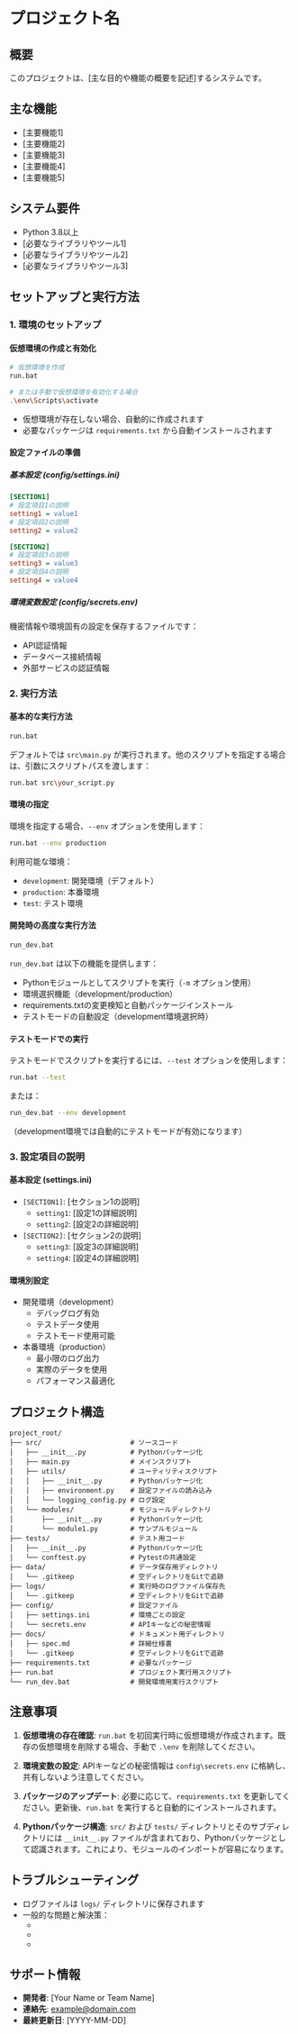 # プロジェクト名

## 概要
このプロジェクトは、[主な目的や機能の概要を記述]するシステムです。

## 主な機能
- [主要機能1]
- [主要機能2]
- [主要機能3]
- [主要機能4]
- [主要機能5]

## システム要件
- Python 3.8以上
- [必要なライブラリやツール1]
- [必要なライブラリやツール2]
- [必要なライブラリやツール3]

## セットアップと実行方法

### 1. 環境のセットアップ

#### 仮想環境の作成と有効化
```bash
# 仮想環境を作成
run.bat

# または手動で仮想環境を有効化する場合
.\env\Scripts\activate
```

- 仮想環境が存在しない場合、自動的に作成されます
- 必要なパッケージは `requirements.txt` から自動インストールされます

#### 設定ファイルの準備

##### 基本設定 (config/settings.ini)
```ini
[SECTION1]
# 設定項目1の説明
setting1 = value1
# 設定項目2の説明
setting2 = value2

[SECTION2]
# 設定項目3の説明
setting3 = value3
# 設定項目4の説明
setting4 = value4
```

##### 環境変数設定 (config/secrets.env)
機密情報や環境固有の設定を保存するファイルです：
- API認証情報
- データベース接続情報
- 外部サービスの認証情報

### 2. 実行方法

#### 基本的な実行方法
```bash
run.bat
```

デフォルトでは `src\main.py` が実行されます。他のスクリプトを指定する場合は、引数にスクリプトパスを渡します：

```bash
run.bat src\your_script.py
```

#### 環境の指定
環境を指定する場合、`--env` オプションを使用します：

```bash
run.bat --env production
```

利用可能な環境：
- `development`: 開発環境（デフォルト）
- `production`: 本番環境
- `test`: テスト環境

#### 開発時の高度な実行方法
```bash
run_dev.bat
```

`run_dev.bat` は以下の機能を提供します：
- Pythonモジュールとしてスクリプトを実行（`-m` オプション使用）
- 環境選択機能（development/production）
- requirements.txtの変更検知と自動パッケージインストール
- テストモードの自動設定（development環境選択時）

#### テストモードでの実行
テストモードでスクリプトを実行するには、`--test` オプションを使用します：

```bash
run.bat --test
```

または：

```bash
run_dev.bat --env development
```
（development環境では自動的にテストモードが有効になります）

### 3. 設定項目の説明

#### 基本設定 (settings.ini)
- `[SECTION1]`: [セクション1の説明]
  - `setting1`: [設定1の詳細説明]
  - `setting2`: [設定2の詳細説明]
- `[SECTION2]`: [セクション2の説明]
  - `setting3`: [設定3の詳細説明]
  - `setting4`: [設定4の詳細説明]

#### 環境別設定
- 開発環境（development）
  - デバッグログ有効
  - テストデータ使用
  - テストモード使用可能
- 本番環境（production）
  - 最小限のログ出力
  - 実際のデータを使用
  - パフォーマンス最適化

## プロジェクト構造
```
project_root/
├── src/                      # ソースコード
│   ├── __init__.py           # Pythonパッケージ化
│   ├── main.py               # メインスクリプト
│   ├── utils/                # ユーティリティスクリプト
│   │   ├── __init__.py       # Pythonパッケージ化
│   │   ├── environment.py    # 設定ファイルの読み込み
│   │   └── logging_config.py # ログ設定
│   └── modules/              # モジュールディレクトリ
│       ├── __init__.py       # Pythonパッケージ化
│       └── module1.py        # サンプルモジュール
├── tests/                    # テスト用コード
│   ├── __init__.py           # Pythonパッケージ化
│   └── conftest.py           # Pytestの共通設定
├── data/                     # データ保存用ディレクトリ
│   └── .gitkeep              # 空ディレクトリをGitで追跡
├── logs/                     # 実行時のログファイル保存先
│   └── .gitkeep              # 空ディレクトリをGitで追跡
├── config/                   # 設定ファイル
│   ├── settings.ini          # 環境ごとの設定
│   └── secrets.env           # APIキーなどの秘密情報
├── docs/                     # ドキュメント用ディレクトリ
│   ├── spec.md               # 詳細仕様書
│   └── .gitkeep              # 空ディレクトリをGitで追跡
├── requirements.txt          # 必要なパッケージ
├── run.bat                   # プロジェクト実行用スクリプト
└── run_dev.bat               # 開発環境用実行スクリプト
```

## 注意事項

1. **仮想環境の存在確認**:
   `run.bat` を初回実行時に仮想環境が作成されます。既存の仮想環境を削除する場合、手動で `.\env` を削除してください。

2. **環境変数の設定**:
   APIキーなどの秘密情報は `config\secrets.env` に格納し、共有しないよう注意してください。

3. **パッケージのアップデート**:
   必要に応じて、`requirements.txt` を更新してください。更新後、`run.bat` を実行すると自動的にインストールされます。

4. **Pythonパッケージ構造**:
   `src/` および `tests/` ディレクトリとそのサブディレクトリには `__init__.py` ファイルが含まれており、Pythonパッケージとして認識されます。これにより、モジュールのインポートが容易になります。

## トラブルシューティング
- ログファイルは `logs/` ディレクトリに保存されます
- 一般的な問題と解決策：
  - [問題1]: [解決策1]
  - [問題2]: [解決策2]
  - [問題3]: [解決策3]

## サポート情報

- **開発者**: [Your Name or Team Name]
- **連絡先**: example@domain.com
- **最終更新日**: [YYYY-MM-DD]
